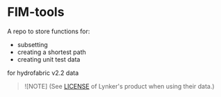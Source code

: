 # FIM-tools

A repo to store functions for:
- subsetting
- creating a shortest path
- creating unit test data

for hydrofabric v2.2 data 


> ![NOTE]
> (See [LICENSE](https://lynker-spatial.s3-us-west-2.amazonaws.com/hydrofabric/v2.2/license.txt) of Lynker's product when using their data.)
